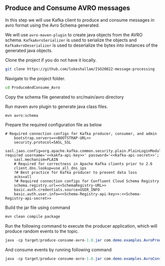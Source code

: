 ## Produce and Consume AVRO messages

In this step we will use Kafka client to produce and consume messages in avro format using the Avro Schema generated. 

We will use `avro-maven-plugin` to create java objects from the AVRO schema. `KafkaAvroSerializer` is used to serialize the objects and `KafkaAvroDeserializer` is used to deserialize the bytes into instances of the generated java objects.

Clone the project if you do not have it locally.

```sh
git clone https://github.com/lokeshallam/ISO20022-message-processing
```

Navigate to the project folder.

```sh
cd ProduceAndConsume_Avro
```

Copy the schema file generated to src/main/avro directory 

Run maven avro plugin to generate java class files.

```sh
mvn avro:schema
```


Prepare the required configuration file as below 

```
# Required connection configs for Kafka producer, consumer, and admin
    bootstrap.servers=<<BOOTSTRAP-URL>>
    security.protocol=SASL_SSL
    sasl.jaas.config=org.apache.kafka.common.security.plain.PlainLoginModule required username='<<kakfa-api-key>>' password='<<Kafka-api-secret>>';
    sasl.mechanism=PLAIN
    # Required for correctness in Apache Kafka clients prior to 2.6
    client.dns.lookup=use_all_dns_ips
    ?# Best practice for Kafka producer to prevent data loss
    acks=all
    ?# Required connection configs for Confluent Cloud Schema Registry
    schema.registry.url=<<SchemaRegistry-URL>>
    basic.auth.credentials.source=USER_INFO
    basic.auth.user.info=<<Schema-Registry-api-key>>:<<Schema-Registry-api-secret>>
```


Build the jar file using command

```sh
mvn clean compile package
```

Run the following command to execute the producer application, which will produce random events to the topic.

```java
java -cp target/produce-consume-avro-1.0.jar com.demo.examples.AvroProducer src/main/resources/cloud-config.properties
```



And consume events by running following command


```java
java -cp target/produce-consume-avro-1.0.jar com.demo.examples.AvroConsumer src/main/resources/cloud-config.properties
```
